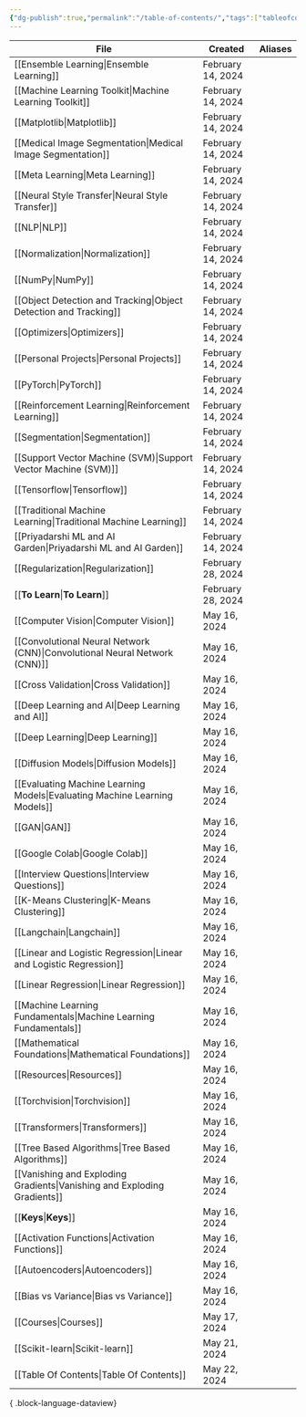 ```yaml
---
{"dg-publish":true,"permalink":"/table-of-contents/","tags":["tableofcontents","toc"]}
---
```



| File                                                                          | Created           | Aliases   |
| ----------------------------------------------------------------------------- | ----------------- | --------- |
| [[Ensemble Learning\|Ensemble Learning]]                                   | February 14, 2024 | <ul></ul> |
| [[Machine Learning Toolkit\|Machine Learning Toolkit]]                     | February 14, 2024 | <ul></ul> |
| [[Matplotlib\|Matplotlib]]                                                 | February 14, 2024 | <ul></ul> |
| [[Medical Image Segmentation\|Medical Image Segmentation]]                 | February 14, 2024 | <ul></ul> |
| [[Meta Learning\|Meta Learning]]                                           | February 14, 2024 | <ul></ul> |
| [[Neural Style Transfer\|Neural Style Transfer]]                           | February 14, 2024 | <ul></ul> |
| [[NLP\|NLP]]                                                               | February 14, 2024 | <ul></ul> |
| [[Normalization\|Normalization]]                                           | February 14, 2024 | <ul></ul> |
| [[NumPy\|NumPy]]                                                           | February 14, 2024 | <ul></ul> |
| [[Object Detection and Tracking\|Object Detection and Tracking]]           | February 14, 2024 | <ul></ul> |
| [[Optimizers\|Optimizers]]                                                 | February 14, 2024 | <ul></ul> |
| [[Personal Projects\|Personal Projects]]                                   | February 14, 2024 | <ul></ul> |
| [[PyTorch\|PyTorch]]                                                       | February 14, 2024 | <ul></ul> |
| [[Reinforcement Learning\|Reinforcement Learning]]                         | February 14, 2024 | <ul></ul> |
| [[Segmentation\|Segmentation]]                                             | February 14, 2024 | <ul></ul> |
| [[Support Vector Machine (SVM)\|Support Vector Machine (SVM)]]             | February 14, 2024 | <ul></ul> |
| [[Tensorflow\|Tensorflow]]                                                 | February 14, 2024 | <ul></ul> |
| [[Traditional Machine Learning\|Traditional Machine Learning]]             | February 14, 2024 | <ul></ul> |
| [[Priyadarshi ML and AI Garden\|Priyadarshi ML and AI Garden]]             | February 14, 2024 | <ul></ul> |
| [[Regularization\|Regularization]]                                         | February 28, 2024 | <ul></ul> |
| [[__To Learn__\|__To Learn__]]                                             | February 28, 2024 | <ul></ul> |
| [[Computer Vision\|Computer Vision]]                                       | May 16, 2024      | <ul></ul> |
| [[Convolutional Neural Network (CNN)\|Convolutional Neural Network (CNN)]] | May 16, 2024      | <ul></ul> |
| [[Cross Validation\|Cross Validation]]                                     | May 16, 2024      | <ul></ul> |
| [[Deep Learning and AI\|Deep Learning and AI]]                             | May 16, 2024      | <ul></ul> |
| [[Deep Learning\|Deep Learning]]                                           | May 16, 2024      | <ul></ul> |
| [[Diffusion Models\|Diffusion Models]]                                     | May 16, 2024      | <ul></ul> |
| [[Evaluating Machine Learning Models\|Evaluating Machine Learning Models]] | May 16, 2024      | <ul></ul> |
| [[GAN\|GAN]]                                                               | May 16, 2024      | <ul></ul> |
| [[Google Colab\|Google Colab]]                                             | May 16, 2024      | <ul></ul> |
| [[Interview Questions\|Interview Questions]]                               | May 16, 2024      | <ul></ul> |
| [[K-Means Clustering\|K-Means Clustering]]                                 | May 16, 2024      | <ul></ul> |
| [[Langchain\|Langchain]]                                                   | May 16, 2024      | <ul></ul> |
| [[Linear and Logistic Regression\|Linear and Logistic Regression]]         | May 16, 2024      | <ul></ul> |
| [[Linear Regression\|Linear Regression]]                                   | May 16, 2024      | <ul></ul> |
| [[Machine Learning Fundamentals\|Machine Learning Fundamentals]]           | May 16, 2024      | <ul></ul> |
| [[Mathematical Foundations\|Mathematical Foundations]]                     | May 16, 2024      | <ul></ul> |
| [[Resources\|Resources]]                                                   | May 16, 2024      | <ul></ul> |
| [[Torchvision\|Torchvision]]                                               | May 16, 2024      | <ul></ul> |
| [[Transformers\|Transformers]]                                             | May 16, 2024      | <ul></ul> |
| [[Tree Based Algorithms\|Tree Based Algorithms]]                           | May 16, 2024      | <ul></ul> |
| [[Vanishing and Exploding Gradients\|Vanishing and Exploding Gradients]]   | May 16, 2024      | <ul></ul> |
| [[__Keys__\|__Keys__]]                                                     | May 16, 2024      | <ul></ul> |
| [[Activation Functions\|Activation Functions]]                             | May 16, 2024      | <ul></ul> |
| [[Autoencoders\|Autoencoders]]                                             | May 16, 2024      | <ul></ul> |
| [[Bias vs Variance\|Bias vs Variance]]                                     | May 16, 2024      | <ul></ul> |
| [[Courses\|Courses]]                                                       | May 17, 2024      | <ul></ul> |
| [[Scikit-learn\|Scikit-learn]]                                             | May 21, 2024      | <ul></ul> |
| [[Table Of Contents\|Table Of Contents]]                                   | May 22, 2024      | <ul></ul> |

{ .block-language-dataview}
